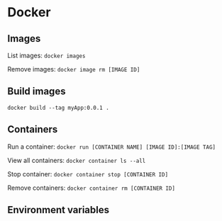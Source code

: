 # Docker

## Images
List images:
```docker images```

Remove images:
```docker image rm [IMAGE ID]```

## Build images
```docker build --tag myApp:0.0.1 .```


## Containers
Run a container:
```docker run [CONTAINER NAME] [IMAGE ID]:[IMAGE TAG]```

View all containers:
```docker container ls --all```

Stop container:
```docker container stop [CONTAINER ID]```


Remove containers:
```docker container rm [CONTAINER ID]```


## Environment variables
``` docker build --build-arg SECRET=loljk
